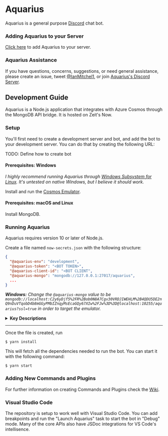 # Aquarius

Aquarius is a general purpose [Discord](https://discordapp.com/) chat bot.

### Adding Aquarius to your Server

[Click here](https://aquarius.sh/link) to add Aquarius to your server.

### Aquarius Assistance

If you have questions, concerns, suggestions, or need general assistance, please create an issue, tweet [@IanMitchel1](https://twitter.com/ianmitchel1), or join [Aquarius's Discord Server](http://discord.companyinc.company/).

## Development Guide

Aquarius is a Node.js application that integrates with Azure Cosmos through the MongoDB API bridge. It is hosted on Zeit's Now.

### Setup

You'll first need to create a development server and bot, and add the bot to your development server. You can do that by creating the following URL:

TODO: Define how to create bot

#### Prerequisites: Windows

_I highly recommend running Aquarius through [Windows Subsystem for Linux](https://docs.microsoft.com/en-us/windows/wsl/about). It's untested on native Windows, but I believe it should work._

Install and run the [Cosmos Emulator](https://docs.microsoft.com/en-us/azure/cosmos-db/local-emulator).

#### Prerequisites: macOS and Linux

Install MongoDB.

### Running Aquarius

Aquarius requires version 10 or later of Node.js.

Create a file named `now-secrets.json` with the following structure:

```json
{
  "@aquarius-env": "development",
  "@aquarius-token": "<BOT TOKEN>",
  "@aquarius-client-id": "<BOT CLIENT",
  "@aquarius-mongo": "mongodb://127.0.0.1:27017/aquarius",
  ...
}
```

_**Windows:** Change the `@aquarius-mongo` value to be `mongodb://localhost:C2y6yDjf5%2FR%2Bob0N8A7Cgv30VRDJIWEHLM%2B4QDU5DE2nQ9nDuVTqobD4b8mGGyPMbIZnqyMsEcaGQy67XIw%2FJw%3D%3D@localhost:10255/aquarius?ssl=true` in order to target the emulator._

<details>
  <summary>
    <strong>Key Descriptions</strong>
  </summary>

  * `@aquarius-env` - Defines the `NODE_ENV`
  * `@aquarius-token` - Discord Token that allows API Access
  *  `@aquarius-client-id` - Discord Client ID for API Integration
  * `@aquarius-mongo` - Database URL to connect to
</details>

---

Once the file is created, run

```
$ yarn install
```

This will fetch all the dependencies needed to run the bot. You can start it with the following command:

```
$ yarn start
```

### Adding New Commands and Plugins

For further information on creating Commands and Plugins check the [Wiki](/wiki).

### Visual Studio Code

The repository is setup to work well with Visual Studio Code. You can add breakpoints and run the "Launch Aquarius" task to start the bot in "Debug" mode. Many of the core APIs also have JSDoc integrations for VS Code's intellisence.

